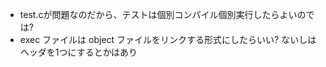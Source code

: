 - test.cが問題なのだから、テストは個別コンパイル個別実行したらよいのでは? 
- exec ファイルは object ファイルをリンクする形式にしたらいい? ないしはヘッダを1つにするとかはあり

